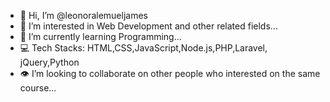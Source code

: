 - 👋 Hi, I’m @leonoralemueljames
- 👀 I’m interested in Web Development and other related fields...
- 🌱 I’m currently learning Programming...
- 💻 Tech Stacks: HTML,CSS,JavaScript,Node.js,PHP,Laravel, jQuery,Python
- 👁️ I’m looking to collaborate on other people who interested on the same course...
  
  

<!---
leonoralemueljames/leonoralemueljames is a ✨ special ✨ repository because its `README.md` (this file) appears on your GitHub profile.
You can click the Preview link to take a look at your changes.
--->
